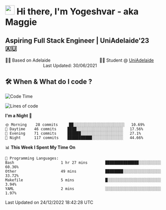 <h1><img src="https://emojis.slackmojis.com/emojis/images/1531849430/4246/blob-sunglasses.gif?1531849430" width="30"/> Hi there, I'm Yogeshvar - aka Maggie</h1>

## Aspiring Full Stack Engineer | UniAdelaide'23 🇦🇺  
🏂🏻  Based on Adelaide &nbsp;&nbsp;&nbsp;&nbsp;&nbsp;&nbsp;&nbsp;&nbsp;&nbsp;&nbsp;&nbsp;&nbsp;&nbsp;&nbsp;&nbsp;&nbsp;&nbsp;&nbsp;&nbsp;&nbsp;&nbsp;&nbsp;&nbsp;&nbsp;&nbsp;&nbsp;&nbsp;&nbsp;&nbsp;&nbsp;&nbsp;&nbsp;&nbsp;&nbsp;&nbsp;&nbsp;&nbsp;&nbsp;&nbsp;👨‍💻 Student @ [UniAdelaide](https://www.adelaide.edu.au)   &nbsp;&nbsp;&nbsp;&nbsp;&nbsp;&nbsp;&nbsp;&nbsp;&nbsp;&nbsp;&nbsp;&nbsp;&nbsp;&nbsp;&nbsp;&nbsp;&nbsp;&nbsp;&nbsp;&nbsp;&nbsp;&nbsp;&nbsp;&nbsp;&nbsp;&nbsp;&nbsp;&nbsp;&nbsp;&nbsp;&nbsp;Last Updated: 30/06/2021

## 🛠 When & What do I code ?  

<!--START_SECTION:waka-->
![Code Time](http://img.shields.io/badge/Code%20Time-1%2C876%20hrs%2058%20mins-blue)

![Lines of code](https://img.shields.io/badge/From%20Hello%20World%20I%27ve%20Written-2%20Million%20lines%20of%20code-blue)

**I'm a Night 🦉** 

```text
🌞 Morning    28 commits     ██░░░░░░░░░░░░░░░░░░░░░░░   10.69% 
🌆 Daytime    46 commits     ████░░░░░░░░░░░░░░░░░░░░░   17.56% 
🌃 Evening    71 commits     ██████░░░░░░░░░░░░░░░░░░░   27.1% 
🌙 Night      117 commits    ███████████░░░░░░░░░░░░░░   44.66%

```


📊 **This Week I Spent My Time On** 

```text
💬 Programming Languages: 
Bash                     1 hr 27 mins        ███████████████░░░░░░░░░░   60.36% 
Other                    49 mins             ████████░░░░░░░░░░░░░░░░░   33.72% 
Makefile                 5 mins              █░░░░░░░░░░░░░░░░░░░░░░░░   3.94% 
YAML                     2 mins              ░░░░░░░░░░░░░░░░░░░░░░░░░   1.97%

```


 Last Updated on 24/12/2022 18:42:28 UTC
<!--END_SECTION:waka-->
